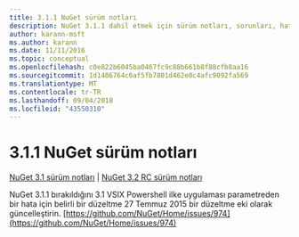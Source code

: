 ```yaml
---
title: 3.1.1 NuGet sürüm notları
description: NuGet 3.1.1 dahil etmek için sürüm notları, sorunları, hata düzeltmeleri, eklenen özellikler ve dcr bilinir.
author: karann-msft
ms.author: karann
ms.date: 11/11/2016
ms.topic: conceptual
ms.openlocfilehash: c0e822b6045ba0467fc9c88b661b8f88cfb8aa16
ms.sourcegitcommit: 1d1406764c6af5fb7801d462e0c4afc9092fa569
ms.translationtype: MT
ms.contentlocale: tr-TR
ms.lasthandoff: 09/04/2018
ms.locfileid: "43550310"
---
```

# <a name="nuget-311-release-notes"></a>3.1.1 NuGet sürüm notları

[NuGet 3.1 sürüm notları](../release-notes/nuget-3.1.md) | [NuGet 3.2 RC sürüm notları](../release-notes/nuget-3.2-RC.md)

NuGet 3.1.1 bırakıldığını 3.1 VSIX Powershell ilke uygulaması parametreden bir hata için belirli bir düzeltme 27 Temmuz 2015 bir düzeltme eki olarak güncelleştirin.
[https://github.com/NuGet/Home/issues/974](https://github.com/NuGet/Home/issues/974)